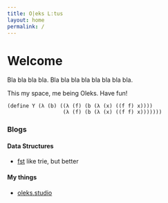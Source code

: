 ```yaml
---
title: O|eks L:tus
layout: home
permalink: /
---
```


# Welcome

Bla bla bla bla. Bla bla bla bla bla bla bla bla.

This my space, me being Oleks. Have fun!

```racket
(define Y (λ (b) ((λ (f) (b (λ (x) ((f f) x))))
                  (λ (f) (b (λ (x) ((f f) x)))))))
```

### Blogs
#### Data Structures
- [fst](https://blog.burntsushi.net/transducers/) like trie, but better


#### My things
- [oleks.studio](https://oleks.studio)
